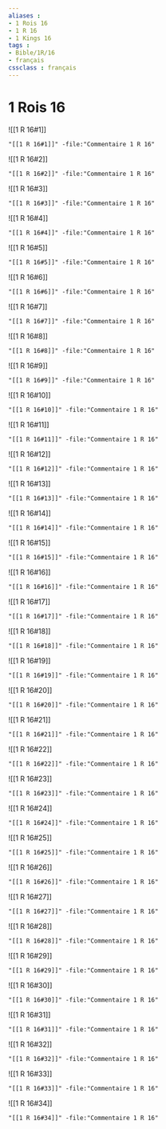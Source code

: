 ```yaml
---
aliases : 
- 1 Rois 16
- 1 R 16
- 1 Kings 16
tags : 
- Bible/1R/16
- français
cssclass : français
---
```


# 1 Rois 16

![[1 R 16#1]]

```query
"[[1 R 16#1]]" -file:"Commentaire 1 R 16"
```

![[1 R 16#2]]

```query
"[[1 R 16#2]]" -file:"Commentaire 1 R 16"
```

![[1 R 16#3]]

```query
"[[1 R 16#3]]" -file:"Commentaire 1 R 16"
```

![[1 R 16#4]]

```query
"[[1 R 16#4]]" -file:"Commentaire 1 R 16"
```

![[1 R 16#5]]

```query
"[[1 R 16#5]]" -file:"Commentaire 1 R 16"
```

![[1 R 16#6]]

```query
"[[1 R 16#6]]" -file:"Commentaire 1 R 16"
```

![[1 R 16#7]]

```query
"[[1 R 16#7]]" -file:"Commentaire 1 R 16"
```

![[1 R 16#8]]

```query
"[[1 R 16#8]]" -file:"Commentaire 1 R 16"
```

![[1 R 16#9]]

```query
"[[1 R 16#9]]" -file:"Commentaire 1 R 16"
```

![[1 R 16#10]]

```query
"[[1 R 16#10]]" -file:"Commentaire 1 R 16"
```

![[1 R 16#11]]

```query
"[[1 R 16#11]]" -file:"Commentaire 1 R 16"
```

![[1 R 16#12]]

```query
"[[1 R 16#12]]" -file:"Commentaire 1 R 16"
```

![[1 R 16#13]]

```query
"[[1 R 16#13]]" -file:"Commentaire 1 R 16"
```

![[1 R 16#14]]

```query
"[[1 R 16#14]]" -file:"Commentaire 1 R 16"
```

![[1 R 16#15]]

```query
"[[1 R 16#15]]" -file:"Commentaire 1 R 16"
```

![[1 R 16#16]]

```query
"[[1 R 16#16]]" -file:"Commentaire 1 R 16"
```

![[1 R 16#17]]

```query
"[[1 R 16#17]]" -file:"Commentaire 1 R 16"
```

![[1 R 16#18]]

```query
"[[1 R 16#18]]" -file:"Commentaire 1 R 16"
```

![[1 R 16#19]]

```query
"[[1 R 16#19]]" -file:"Commentaire 1 R 16"
```

![[1 R 16#20]]

```query
"[[1 R 16#20]]" -file:"Commentaire 1 R 16"
```

![[1 R 16#21]]

```query
"[[1 R 16#21]]" -file:"Commentaire 1 R 16"
```

![[1 R 16#22]]

```query
"[[1 R 16#22]]" -file:"Commentaire 1 R 16"
```

![[1 R 16#23]]

```query
"[[1 R 16#23]]" -file:"Commentaire 1 R 16"
```

![[1 R 16#24]]

```query
"[[1 R 16#24]]" -file:"Commentaire 1 R 16"
```

![[1 R 16#25]]

```query
"[[1 R 16#25]]" -file:"Commentaire 1 R 16"
```

![[1 R 16#26]]

```query
"[[1 R 16#26]]" -file:"Commentaire 1 R 16"
```

![[1 R 16#27]]

```query
"[[1 R 16#27]]" -file:"Commentaire 1 R 16"
```

![[1 R 16#28]]

```query
"[[1 R 16#28]]" -file:"Commentaire 1 R 16"
```

![[1 R 16#29]]

```query
"[[1 R 16#29]]" -file:"Commentaire 1 R 16"
```

![[1 R 16#30]]

```query
"[[1 R 16#30]]" -file:"Commentaire 1 R 16"
```

![[1 R 16#31]]

```query
"[[1 R 16#31]]" -file:"Commentaire 1 R 16"
```

![[1 R 16#32]]

```query
"[[1 R 16#32]]" -file:"Commentaire 1 R 16"
```

![[1 R 16#33]]

```query
"[[1 R 16#33]]" -file:"Commentaire 1 R 16"
```

![[1 R 16#34]]

```query
"[[1 R 16#34]]" -file:"Commentaire 1 R 16"
```

